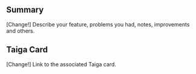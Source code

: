 ## Summary

[Change!] Describe your feature, problems you had, notes, improvements and others.

## Taiga Card

[Change!] Link to the associated Taiga card.